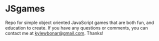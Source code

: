 # JSgames
Repo for simple object oriented JavaScript games that are both fun, and education to create. If you have any questions or comments, you can contact me at kylewbonar@gmail.com. Thanks!

